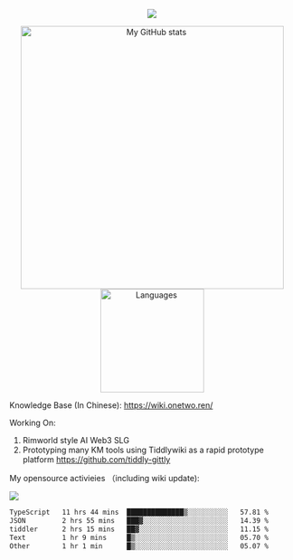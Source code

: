 <a href="https://github.com/linonetwo">
    <p align="center">
        <img src="https://github-profile-trophy.vercel.app/?username=linonetwo&column=7&theme=onedark"/>
    </p>
</a>
<a align="center" href="https://github.com/linonetwo">
  <p align="center">
    <img src="https://github-readme-stats.vercel.app/api?username=linonetwo&show_icons=true&count_private=true" alt="My GitHub stats" width="465"/>
    <img src="https://github-readme-stats.vercel.app/api/top-langs/?username=linonetwo&layout=compact&langs_count=10" alt="Languages" height="183">
  </p>
</a>

Knowledge Base (In Chinese): https://wiki.onetwo.ren/

Working On: 

1. Rimworld style AI Web3 SLG
1. Prototyping many KM tools using Tiddlywiki as a rapid prototype platform https://github.com/tiddly-gittly

My opensource activieies （including wiki update):

![](https://visitor-badge.glitch.me/badge?page_id=linonetwo.linonetwo)

<!--START_SECTION:waka-->

```txt
TypeScript   11 hrs 44 mins  ██████████████▒░░░░░░░░░░   57.81 %
JSON         2 hrs 55 mins   ███▓░░░░░░░░░░░░░░░░░░░░░   14.39 %
tiddler      2 hrs 15 mins   ██▓░░░░░░░░░░░░░░░░░░░░░░   11.15 %
Text         1 hr 9 mins     █▒░░░░░░░░░░░░░░░░░░░░░░░   05.70 %
Other        1 hr 1 min      █▒░░░░░░░░░░░░░░░░░░░░░░░   05.07 %
```

<!--END_SECTION:waka-->
